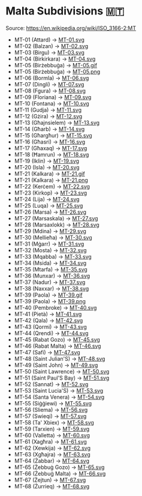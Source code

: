 # Malta Subdivisions 🇲🇹

Source: https://en.wikipedia.org/wiki/ISO_3166-2:MT

* MT-01 (Attard) -> [MT-01.svg](https://github.com/amckenna41/iso3166-flag-icons/blob/main/iso3166-2-icons/MT/MT-01.svg)
* MT-02 (Balzan) -> [MT-02.svg](https://github.com/amckenna41/iso3166-flag-icons/blob/main/iso3166-2-icons/MT/MT-02.svg)
* MT-03 (Birgu) -> [MT-03.svg](https://github.com/amckenna41/iso3166-flag-icons/blob/main/iso3166-2-icons/MT/MT-03.svg)
* MT-04 (Birkirkara) -> [MT-04.svg](https://github.com/amckenna41/iso3166-flag-icons/blob/main/iso3166-2-icons/MT/MT-04.svg)
* MT-05 (Birżebbuġa) -> [MT-05.gif](https://github.com/amckenna41/iso3166-flag-icons/blob/main/iso3166-2-icons/MT/MT-05.gif)
* MT-05 (Birżebbuġa) -> [MT-05.png](https://github.com/amckenna41/iso3166-flag-icons/blob/main/iso3166-2-icons/MT/MT-05.png)
* MT-06 (Bormla) -> [MT-06.svg](https://github.com/amckenna41/iso3166-flag-icons/blob/main/iso3166-2-icons/MT/MT-06.svg)
* MT-07 (Dingli) -> [MT-07.svg](https://github.com/amckenna41/iso3166-flag-icons/blob/main/iso3166-2-icons/MT/MT-07.svg)
* MT-08 (Fgura) -> [MT-08.svg](https://github.com/amckenna41/iso3166-flag-icons/blob/main/iso3166-2-icons/MT/MT-08.svg)
* MT-09 (Floriana) -> [MT-09.svg](https://github.com/amckenna41/iso3166-flag-icons/blob/main/iso3166-2-icons/MT/MT-09.svg)
* MT-10 (Fontana) -> [MT-10.svg](https://github.com/amckenna41/iso3166-flag-icons/blob/main/iso3166-2-icons/MT/MT-10.svg)
* MT-11 (Gudja) -> [MT-11.svg](https://github.com/amckenna41/iso3166-flag-icons/blob/main/iso3166-2-icons/MT/MT-11.svg)
* MT-12 (Gżira) -> [MT-12.svg](https://github.com/amckenna41/iso3166-flag-icons/blob/main/iso3166-2-icons/MT/MT-12.svg)
* MT-13 (Għajnsielem) -> [MT-13.svg](https://github.com/amckenna41/iso3166-flag-icons/blob/main/iso3166-2-icons/MT/MT-13.svg)
* MT-14 (Għarb) -> [MT-14.svg](https://github.com/amckenna41/iso3166-flag-icons/blob/main/iso3166-2-icons/MT/MT-14.svg)
* MT-15 (Għargħur) -> [MT-15.svg](https://github.com/amckenna41/iso3166-flag-icons/blob/main/iso3166-2-icons/MT/MT-15.svg)
* MT-16 (Għasri) -> [MT-16.svg](https://github.com/amckenna41/iso3166-flag-icons/blob/main/iso3166-2-icons/MT/MT-16.svg)
* MT-17 (Għaxaq) -> [MT-17.svg](https://github.com/amckenna41/iso3166-flag-icons/blob/main/iso3166-2-icons/MT/MT-17.svg)
* MT-18 (Ħamrun) -> [MT-18.svg](https://github.com/amckenna41/iso3166-flag-icons/blob/main/iso3166-2-icons/MT/MT-18.svg)
* MT-19 (Iklin) -> [MT-19.svg](https://github.com/amckenna41/iso3166-flag-icons/blob/main/iso3166-2-icons/MT/MT-19.svg)
* MT-20 (Isla) -> [MT-20.svg](https://github.com/amckenna41/iso3166-flag-icons/blob/main/iso3166-2-icons/MT/MT-20.svg)
* MT-21 (Kalkara) -> [MT-21.gif](https://github.com/amckenna41/iso3166-flag-icons/blob/main/iso3166-2-icons/MT/MT-21.gif)
* MT-21 (Kalkara) -> [MT-21.png](https://github.com/amckenna41/iso3166-flag-icons/blob/main/iso3166-2-icons/MT/MT-21.png)
* MT-22 (Kerċem) -> [MT-22.svg](https://github.com/amckenna41/iso3166-flag-icons/blob/main/iso3166-2-icons/MT/MT-22.svg)
* MT-23 (Kirkop) -> [MT-23.svg](https://github.com/amckenna41/iso3166-flag-icons/blob/main/iso3166-2-icons/MT/MT-23.svg)
* MT-24 (Lija) -> [MT-24.svg](https://github.com/amckenna41/iso3166-flag-icons/blob/main/iso3166-2-icons/MT/MT-24.svg)
* MT-25 (Luqa) -> [MT-25.svg](https://github.com/amckenna41/iso3166-flag-icons/blob/main/iso3166-2-icons/MT/MT-25.svg)
* MT-26 (Marsa) -> [MT-26.svg](https://github.com/amckenna41/iso3166-flag-icons/blob/main/iso3166-2-icons/MT/MT-26.svg)
* MT-27 (Marsaskala) -> [MT-27.svg](https://github.com/amckenna41/iso3166-flag-icons/blob/main/iso3166-2-icons/MT/MT-27.svg)
* MT-28 (Marsaxlokk) -> [MT-28.svg](https://github.com/amckenna41/iso3166-flag-icons/blob/main/iso3166-2-icons/MT/MT-28.svg)
* MT-29 (Mdina) -> [MT-29.svg](https://github.com/amckenna41/iso3166-flag-icons/blob/main/iso3166-2-icons/MT/MT-29.svg)
* MT-30 (Mellieħa) -> [MT-30.svg](https://github.com/amckenna41/iso3166-flag-icons/blob/main/iso3166-2-icons/MT/MT-30.svg)
* MT-31 (Mġarr) -> [MT-31.svg](https://github.com/amckenna41/iso3166-flag-icons/blob/main/iso3166-2-icons/MT/MT-31.svg)
* MT-32 (Mosta) -> [MT-32.svg](https://github.com/amckenna41/iso3166-flag-icons/blob/main/iso3166-2-icons/MT/MT-32.svg)
* MT-33 (Mqabba) -> [MT-33.svg](https://github.com/amckenna41/iso3166-flag-icons/blob/main/iso3166-2-icons/MT/MT-33.svg)
* MT-34 (Msida) -> [MT-34.svg](https://github.com/amckenna41/iso3166-flag-icons/blob/main/iso3166-2-icons/MT/MT-34.svg)
* MT-35 (Mtarfa) -> [MT-35.svg](https://github.com/amckenna41/iso3166-flag-icons/blob/main/iso3166-2-icons/MT/MT-35.svg)
* MT-36 (Munxar) -> [MT-36.svg](https://github.com/amckenna41/iso3166-flag-icons/blob/main/iso3166-2-icons/MT/MT-36.svg)
* MT-37 (Nadur) -> [MT-37.svg](https://github.com/amckenna41/iso3166-flag-icons/blob/main/iso3166-2-icons/MT/MT-37.svg)
* MT-38 (Naxxar) -> [MT-38.svg](https://github.com/amckenna41/iso3166-flag-icons/blob/main/iso3166-2-icons/MT/MT-38.svg)
* MT-39 (Paola) -> [MT-39.gif](https://github.com/amckenna41/iso3166-flag-icons/blob/main/iso3166-2-icons/MT/MT-39.gif)
* MT-39 (Paola) -> [MT-39.png](https://github.com/amckenna41/iso3166-flag-icons/blob/main/iso3166-2-icons/MT/MT-39.png)
* MT-40 (Pembroke) -> [MT-40.svg](https://github.com/amckenna41/iso3166-flag-icons/blob/main/iso3166-2-icons/MT/MT-40.svg)
* MT-41 (Pietà) -> [MT-41.svg](https://github.com/amckenna41/iso3166-flag-icons/blob/main/iso3166-2-icons/MT/MT-41.svg)
* MT-42 (Qala) -> [MT-42.svg](https://github.com/amckenna41/iso3166-flag-icons/blob/main/iso3166-2-icons/MT/MT-42.svg)
* MT-43 (Qormi) -> [MT-43.svg](https://github.com/amckenna41/iso3166-flag-icons/blob/main/iso3166-2-icons/MT/MT-43.svg)
* MT-44 (Qrendi) -> [MT-44.svg](https://github.com/amckenna41/iso3166-flag-icons/blob/main/iso3166-2-icons/MT/MT-44.svg)
* MT-45 (Rabat Gozo) -> [MT-45.svg](https://github.com/amckenna41/iso3166-flag-icons/blob/main/iso3166-2-icons/MT/MT-45.svg)
* MT-46 (Rabat Malta) -> [MT-46.svg](https://github.com/amckenna41/iso3166-flag-icons/blob/main/iso3166-2-icons/MT/MT-46.svg)
* MT-47 (Safi) -> [MT-47.svg](https://github.com/amckenna41/iso3166-flag-icons/blob/main/iso3166-2-icons/MT/MT-47.svg)
* MT-48 (Saint Julian'S) -> [MT-48.svg](https://github.com/amckenna41/iso3166-flag-icons/blob/main/iso3166-2-icons/MT/MT-48.svg)
* MT-49 (Saint John) -> [MT-49.svg](https://github.com/amckenna41/iso3166-flag-icons/blob/main/iso3166-2-icons/MT/MT-49.svg)
* MT-50 (Saint Lawrence) -> [MT-50.svg](https://github.com/amckenna41/iso3166-flag-icons/blob/main/iso3166-2-icons/MT/MT-50.svg)
* MT-51 (Saint Paul'S Bay) -> [MT-51.svg](https://github.com/amckenna41/iso3166-flag-icons/blob/main/iso3166-2-icons/MT/MT-51.svg)
* MT-52 (Sannat) -> [MT-52.svg](https://github.com/amckenna41/iso3166-flag-icons/blob/main/iso3166-2-icons/MT/MT-52.svg)
* MT-53 (Saint Lucia'S) -> [MT-53.svg](https://github.com/amckenna41/iso3166-flag-icons/blob/main/iso3166-2-icons/MT/MT-53.svg)
* MT-54 (Santa Venera) -> [MT-54.svg](https://github.com/amckenna41/iso3166-flag-icons/blob/main/iso3166-2-icons/MT/MT-54.svg)
* MT-55 (Siġġiewi) -> [MT-55.svg](https://github.com/amckenna41/iso3166-flag-icons/blob/main/iso3166-2-icons/MT/MT-55.svg)
* MT-56 (Sliema) -> [MT-56.svg](https://github.com/amckenna41/iso3166-flag-icons/blob/main/iso3166-2-icons/MT/MT-56.svg)
* MT-57 (Swieqi) -> [MT-57.svg](https://github.com/amckenna41/iso3166-flag-icons/blob/main/iso3166-2-icons/MT/MT-57.svg)
* MT-58 (Ta' Xbiex) -> [MT-58.svg](https://github.com/amckenna41/iso3166-flag-icons/blob/main/iso3166-2-icons/MT/MT-58.svg)
* MT-59 (Tarxien) -> [MT-59.svg](https://github.com/amckenna41/iso3166-flag-icons/blob/main/iso3166-2-icons/MT/MT-59.svg)
* MT-60 (Valletta) -> [MT-60.svg](https://github.com/amckenna41/iso3166-flag-icons/blob/main/iso3166-2-icons/MT/MT-60.svg)
* MT-61 (Xagħra) -> [MT-61.svg](https://github.com/amckenna41/iso3166-flag-icons/blob/main/iso3166-2-icons/MT/MT-61.svg)
* MT-62 (Xewkija) -> [MT-62.svg](https://github.com/amckenna41/iso3166-flag-icons/blob/main/iso3166-2-icons/MT/MT-62.svg)
* MT-63 (Xgħajra) -> [MT-63.svg](https://github.com/amckenna41/iso3166-flag-icons/blob/main/iso3166-2-icons/MT/MT-63.svg)
* MT-64 (Żabbar) -> [MT-64.svg](https://github.com/amckenna41/iso3166-flag-icons/blob/main/iso3166-2-icons/MT/MT-64.svg)
* MT-65 (Żebbuġ Gozo) -> [MT-65.svg](https://github.com/amckenna41/iso3166-flag-icons/blob/main/iso3166-2-icons/MT/MT-65.svg)
* MT-66 (Żebbuġ Malta) -> [MT-66.svg](https://github.com/amckenna41/iso3166-flag-icons/blob/main/iso3166-2-icons/MT/MT-66.svg)
* MT-67 (Żejtun) -> [MT-67.svg](https://github.com/amckenna41/iso3166-flag-icons/blob/main/iso3166-2-icons/MT/MT-67.svg)
* MT-68 (Żurrieq) -> [MT-68.svg](https://github.com/amckenna41/iso3166-flag-icons/blob/main/iso3166-2-icons/MT/MT-68.svg)

